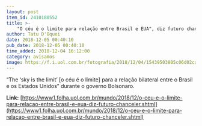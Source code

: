 ```yaml
---
layout: post
item_id: 2410180552
title: >-
    "O céu é o limite para relação entre Brasil e EUA", diz futuro chanceler
author: Tatu D'Oquei
date: 2018-12-05 00:40:10
pub_date: 2018-12-05 00:40:10
time_added: 2018-12-04 16:12:00
category: avisamos
image: https://f.i.uol.com.br/fotografia/2018/12/04/15439503805c06d02cace80_1543950380_3x2_rt.jpg
---
```


“The ‘sky is the limit’ [o céu é o limite] para a relação bilateral entre o Brasil e os Estados Unidos” durante o governo Bolsonaro.

**Link:** [https://www1.folha.uol.com.br/mundo/2018/12/o-ceu-e-o-limite-para-relacao-entre-brasil-e-eua-diz-futuro-chanceler.shtml](https://www1.folha.uol.com.br/mundo/2018/12/o-ceu-e-o-limite-para-relacao-entre-brasil-e-eua-diz-futuro-chanceler.shtml)

